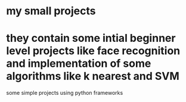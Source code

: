# my small projects 
# they contain some intial beginner level projects like face recognition and implementation of some algorithms like k nearest and SVM  
 some simple projects using python frameworks 
